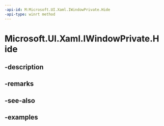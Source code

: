 ```yaml
---
-api-id: M:Microsoft.UI.Xaml.IWindowPrivate.Hide
-api-type: winrt method
---
```


# Microsoft.UI.Xaml.IWindowPrivate.Hide

<!--
public void Hide ();
-->


## -description

## -remarks

## -see-also

## -examples



